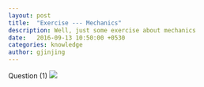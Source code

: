 ```yaml
---
layout: post
title:  "Exercise --- Mechanics"
description: Well, just some exercise about mechanics
date:   2016-09-13 10:50:00 +0530
categories: knowledge
author: gjinjing
---
```


<script LANGUAGE = "javascript">
function loopy(){
  var sWord = "";
  while(sWord!="麦克斯韦方程组"){sWord=prompt("爱因斯坦相对论");}
  alert("恭喜您回答正确");
  }
  loopy()
  </script>

Question (1)
![]({{site.baseurl}}/images/Mechanics/Ques-1.png)
